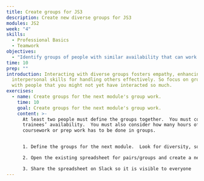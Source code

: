 ```yaml
---
title: Create groups for JS3
description: Create new diverse groups for JS3
modules: JS2
week: "4"
skills:
  - Professional Basics
  - Teamwork
objectives:
  - "Identify groups of people with similar availability that can work together "
time: 10
prep: ""
introduction: Interacting with diverse groups fosters empathy, enhancing
  interpersonal skills for handling others effectively. So focus on grouping
  with people that you might not yet have interacted so much.
exercises:
  - name: Create groups for the next module's group work.
    time: 10
    goal: Create groups for the next module's group work.
    content: >-
      At least two people must define the groups together.  You must consider
      trainees’ availability.  You must also consider how many hours of
      coursework or prep work has to be done in groups.


      1. Define the groups for the next module.  Look for diversity, so people that haven't worked together should give it a go, ensure you don't have gendered groups, etc…  Tip: You can use this [link](https://www.randomlists.com/team-generator) to help you allocate people randomly

      2. Open the existing spreadsheet for pairs/groups and create a new tab called "JS3 Groups”, and add the groups to the "JS3 Groups" tab

      3. Share the spreadsheet on Slack so it is visible to everyone
---
```

